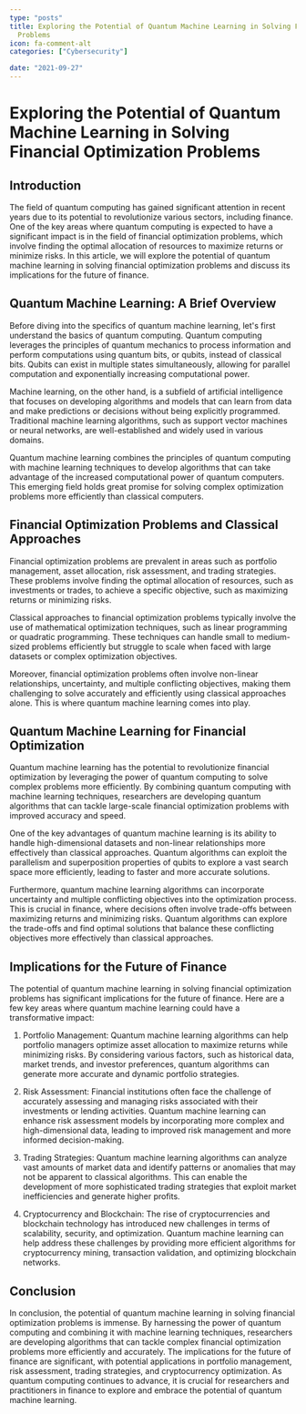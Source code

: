 ```yaml
---
type: "posts"
title: Exploring the Potential of Quantum Machine Learning in Solving Financial Optimization
  Problems
icon: fa-comment-alt
categories: ["Cybersecurity"]

date: "2021-09-27"
---
```




# Exploring the Potential of Quantum Machine Learning in Solving Financial Optimization Problems

## Introduction

The field of quantum computing has gained significant attention in recent years due to its potential to revolutionize various sectors, including finance. One of the key areas where quantum computing is expected to have a significant impact is in the field of financial optimization problems, which involve finding the optimal allocation of resources to maximize returns or minimize risks. In this article, we will explore the potential of quantum machine learning in solving financial optimization problems and discuss its implications for the future of finance.

## Quantum Machine Learning: A Brief Overview

Before diving into the specifics of quantum machine learning, let's first understand the basics of quantum computing. Quantum computing leverages the principles of quantum mechanics to process information and perform computations using quantum bits, or qubits, instead of classical bits. Qubits can exist in multiple states simultaneously, allowing for parallel computation and exponentially increasing computational power.

Machine learning, on the other hand, is a subfield of artificial intelligence that focuses on developing algorithms and models that can learn from data and make predictions or decisions without being explicitly programmed. Traditional machine learning algorithms, such as support vector machines or neural networks, are well-established and widely used in various domains.

Quantum machine learning combines the principles of quantum computing with machine learning techniques to develop algorithms that can take advantage of the increased computational power of quantum computers. This emerging field holds great promise for solving complex optimization problems more efficiently than classical computers.

## Financial Optimization Problems and Classical Approaches

Financial optimization problems are prevalent in areas such as portfolio management, asset allocation, risk assessment, and trading strategies. These problems involve finding the optimal allocation of resources, such as investments or trades, to achieve a specific objective, such as maximizing returns or minimizing risks.

Classical approaches to financial optimization problems typically involve the use of mathematical optimization techniques, such as linear programming or quadratic programming. These techniques can handle small to medium-sized problems efficiently but struggle to scale when faced with large datasets or complex optimization objectives.

Moreover, financial optimization problems often involve non-linear relationships, uncertainty, and multiple conflicting objectives, making them challenging to solve accurately and efficiently using classical approaches alone. This is where quantum machine learning comes into play.

## Quantum Machine Learning for Financial Optimization

Quantum machine learning has the potential to revolutionize financial optimization by leveraging the power of quantum computing to solve complex problems more efficiently. By combining quantum computing with machine learning techniques, researchers are developing quantum algorithms that can tackle large-scale financial optimization problems with improved accuracy and speed.

One of the key advantages of quantum machine learning is its ability to handle high-dimensional datasets and non-linear relationships more effectively than classical approaches. Quantum algorithms can exploit the parallelism and superposition properties of qubits to explore a vast search space more efficiently, leading to faster and more accurate solutions.

Furthermore, quantum machine learning algorithms can incorporate uncertainty and multiple conflicting objectives into the optimization process. This is crucial in finance, where decisions often involve trade-offs between maximizing returns and minimizing risks. Quantum algorithms can explore the trade-offs and find optimal solutions that balance these conflicting objectives more effectively than classical approaches.

## Implications for the Future of Finance

The potential of quantum machine learning in solving financial optimization problems has significant implications for the future of finance. Here are a few key areas where quantum machine learning could have a transformative impact:

1. Portfolio Management: Quantum machine learning algorithms can help portfolio managers optimize asset allocation to maximize returns while minimizing risks. By considering various factors, such as historical data, market trends, and investor preferences, quantum algorithms can generate more accurate and dynamic portfolio strategies.

2. Risk Assessment: Financial institutions often face the challenge of accurately assessing and managing risks associated with their investments or lending activities. Quantum machine learning can enhance risk assessment models by incorporating more complex and high-dimensional data, leading to improved risk management and more informed decision-making.

3. Trading Strategies: Quantum machine learning algorithms can analyze vast amounts of market data and identify patterns or anomalies that may not be apparent to classical algorithms. This can enable the development of more sophisticated trading strategies that exploit market inefficiencies and generate higher profits.

4. Cryptocurrency and Blockchain: The rise of cryptocurrencies and blockchain technology has introduced new challenges in terms of scalability, security, and optimization. Quantum machine learning can help address these challenges by providing more efficient algorithms for cryptocurrency mining, transaction validation, and optimizing blockchain networks.

## Conclusion

In conclusion, the potential of quantum machine learning in solving financial optimization problems is immense. By harnessing the power of quantum computing and combining it with machine learning techniques, researchers are developing algorithms that can tackle complex financial optimization problems more efficiently and accurately. The implications for the future of finance are significant, with potential applications in portfolio management, risk assessment, trading strategies, and cryptocurrency optimization. As quantum computing continues to advance, it is crucial for researchers and practitioners in finance to explore and embrace the potential of quantum machine learning.